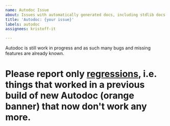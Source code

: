 ```yaml
---
name: Autodoc Issue
about: Issues with automatically generated docs, including stdlib docs.
title: 'Autodoc: {your issue}'
labels: autodoc
assignees: kristoff-it

---
```


Autodoc is still work in progress and as such many bugs and missing features are already known.

# Please report only <ins>regressions</ins>, i.e. things that worked in a previous build of new Autodoc (orange banner) that now don't work any more.
